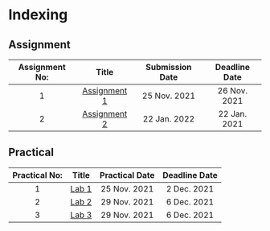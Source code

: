 # Indexing
## Assignment
| Assignment No:     |   Title         | Submission Date |  Deadline Date |
| :-------------:|:-------------:| :-----:| :------:|
| 1      | [Assignment 1](https://github.com/alina232/EAD/tree/master/Assignment/Assignment-1) | 25 Nov. 2021 | 26 Nov. 2021 |
| 2      | [Assignment 2](https://github.com/alina232/EAD/tree/master/Assignment/Assignment-2) | 22 Jan. 2022 | 22 Jan. 2021 |


## Practical
| Practical No:     |   Title         | Practical Date |  Deadline Date |
| :-------------:|:-------------:| :-----:| :------:|
| 1      | [Lab 1](https://github.com/alina232/EAD/tree/master/Practical/Lab-1) | 25 Nov. 2021 | 2 Dec. 2021 |
| 2      | [Lab 2](https://github.com/alina232/EAD/tree/master/Practical/Lab-2) | 29 Nov. 2021 | 6 Dec. 2021 |
| 3      | [Lab 3](https://github.com/alina232/EAD/tree/master/Practical/Lab-3) | 29 Nov. 2021 | 6 Dec. 2021 |